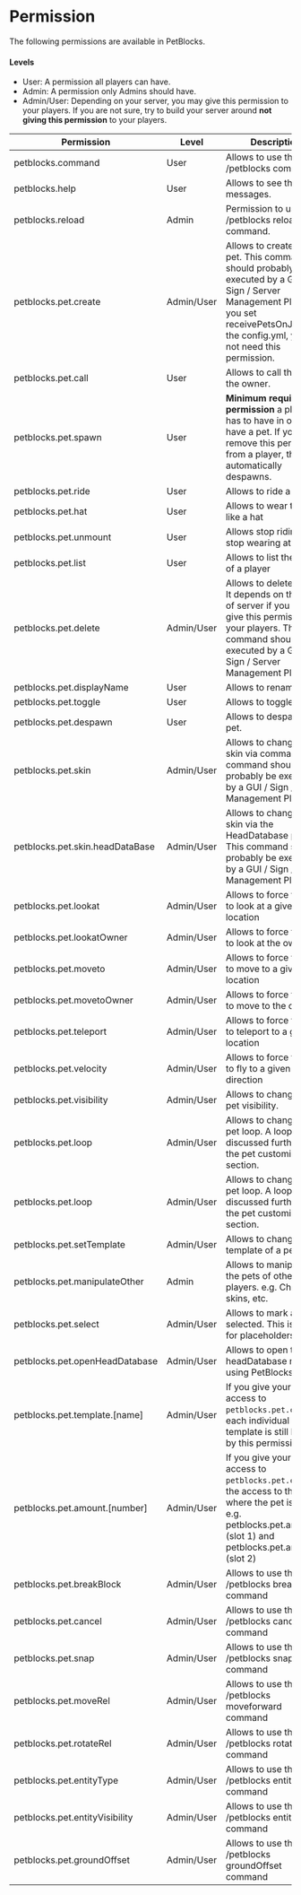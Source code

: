 # Permission

The following permissions are available in PetBlocks.

#### Levels

* User: A permission all players can have.
* Admin: A permission only Admins should have.
* Admin/User: Depending on your server, you may give this permission to your players. If you are not sure, try to build
  your server around **not giving this permission** to your players.

| Permission                       | Level      | Description                                                                                                                                                                                       |   
|----------------------------------|------------|---------------------------------------------------------------------------------------------------------------------------------------------------------------------------------------------------|
| petblocks.command                | User       | Allows to use the /petblocks command.                                                                                                                                                             |   
| petblocks.help                   | User       | Allows to see the help messages.                                                                                                                                                                  |  
| petblocks.reload                 | Admin      | Permission to use the /petblocks reload command.                                                                                                                                                  |
| petblocks.pet.create             | Admin/User | Allows to create a new pet. This command should probably be executed by a GUI / Sign / Server Management Plugin. If you set receivePetsOnJoin in the config.yml, you do not need this permission. |    
| petblocks.pet.call               | User       | Allows to call the pet to the owner.                                                                                                                                                              |    
| petblocks.pet.spawn              | User       | **Minimum required permission** a player has to have in order to have a pet. If you remove this permission from a player, the pet automatically despawns.                                         |
| petblocks.pet.ride               | User       | Allows to ride a pet.                                                                                                                                                                             |    
| petblocks.pet.hat                | User       | Allows to wear the pet like a hat                                                                                                                                                                 |    
| petblocks.pet.unmount            | User       | Allows stop riding or stop wearing at pet                                                                                                                                                         |
| petblocks.pet.list               | User       | Allows to list the pets of a player                                                                                                                                                               |
| petblocks.pet.delete             | Admin/User | Allows to delete a pet. It depends on the type of server if you want to give this permission to your players. This command should be executed by a GUI / Sign / Server Management Plugin.         |                                                                                                                                                         |                                                                                                                                                       
| petblocks.pet.displayName        | User       | Allows to rename a pet.                                                                                                                                                                           |                                                                                                                                                                  |                                                                                                                                                         |                                                                                                                                                       
| petblocks.pet.toggle             | User       | Allows to toggle a pet.                                                                                                                                                                           |                                                                                                                                                                 
| petblocks.pet.despawn            | User       | Allows to despawn at pet.                                                                                                                                                                         |                                                                                                                                                                 
| petblocks.pet.skin               | Admin/User | Allows to change the skin via command. This command should probably be executed by a GUI / Sign / Server Management Plugin.                                                                       |                                                                                                                                                                 
| petblocks.pet.skin.headDataBase  | Admin/User | Allows to change the skin via the HeadDatabase plugin. This command should probably be executed by a GUI / Sign / Server Management Plugin.                                                       |                                                                                                                                                                 
| petblocks.pet.lookat             | Admin/User | Allows to force the pet to look at a given location                                                                                                                                               |                                                                                                                                                                 
| petblocks.pet.lookatOwner        | Admin/User | Allows to force the pet to look at the owner                                                                                                                                                      |                                                                                                                                                                 
| petblocks.pet.moveto             | Admin/User | Allows to force the pet to move to a given location                                                                                                                                               |                                                                                                                                                                 
| petblocks.pet.movetoOwner        | Admin/User | Allows to force the pet to move to the owner                                                                                                                                                      |                                                                                                                                                                 
| petblocks.pet.teleport           | Admin/User | Allows to force the pet to teleport to a given location                                                                                                                                           |                                                                                                                                                                 
| petblocks.pet.velocity           | Admin/User | Allows to force the pet to fly to a given direction                                                                                                                                               |
| petblocks.pet.visibility         | Admin/User | Allows to change the pet visibility.                                                                                                                                                              |
| petblocks.pet.loop               | Admin/User | Allows to change the pet loop. A loop is discussed further in the pet customization section.                                                                                                      |
| petblocks.pet.loop               | Admin/User | Allows to change the pet loop. A loop is discussed further in the pet customization section.                                                                                                      |
| petblocks.pet.setTemplate        | Admin/User | Allows to change the template of a pet.                                                                                                                                                           |
| petblocks.pet.manipulateOther    | Admin      | Allows to manipulate the pets of other players. e.g. Changing skins, etc.                                                                                                                         |
| petblocks.pet.select             | Admin/User | Allows to mark a pet as selected. This is helpful for placeholders.                                                                                                                               |
| petblocks.pet.openHeadDatabase   | Admin/User | Allows to open the headDatabase menu using PetBlocks.                                                                                                                                             |
| petblocks.pet.template.[name]    | Admin/User | If you give your players access to ``petblocks.pet.create``, each individual template is still locked by this permission.                                                                         |
| petblocks.pet.amount.[number]    | Admin/User | If you give your players access to ``petblocks.pet.create``, the access to the slot where the pet is stored. e.g. petblocks.pet.amount.1 (slot 1) and petblocks.pet.amount.2 (slot 2)             |
| petblocks.pet.breakBlock         | Admin/User | Allows to use the /petblocks breakblock command                                                                                                                                                   |                                                                                                                                                |
| petblocks.pet.cancel             | Admin/User | Allows to use the /petblocks cancel command                                                                                                                                                       |                                                                                                                                                       |                                                                                                                                                
| petblocks.pet.snap               | Admin/User | Allows to use the /petblocks snap command                                                                                                                                                         |         
| petblocks.pet.moveRel            | Admin/User | Allows to use the /petblocks moveforward command                                                                                                                                                  |
| petblocks.pet.rotateRel           | Admin/User | Allows to use the /petblocks rotaterel command                                                                                                                                                    |
| petblocks.pet.entityType          | Admin/User | Allows to use the /petblocks entitytype command                                                                                                                                                   |
| petblocks.pet.entityVisibility    | Admin/User | Allows to use the /petblocks entityvisible command        
| petblocks.pet.groundOffset    | Admin/User | Allows to use the /petblocks groundOffset command        
